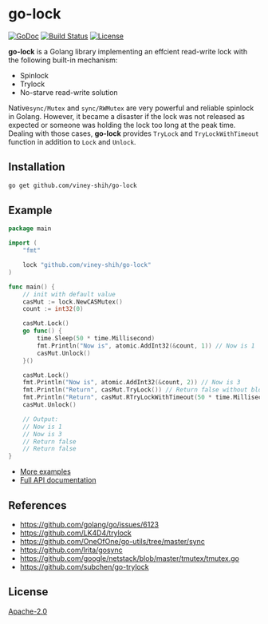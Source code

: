 # go-lock

[![GoDoc](https://godoc.org/github.com/viney-shih/go-lock?status.svg)](https://godoc.org/github.com/viney-shih/go-lock)
[![Build Status](https://travis-ci.com/viney-shih/go-lock.svg?branch=master)](https://travis-ci.com/github/viney-shih/go-lock)
[![License](http://img.shields.io/badge/License-Apache_2-red.svg?style=flat)](http://www.apache.org/licenses/LICENSE-2.0)

**go-lock** is a Golang library implementing an effcient read-write lock with the following built-in mechanism:
- Spinlock
- Trylock
- No-starve read-write solution

Native`sync/Mutex` and `sync/RWMutex` are very powerful and reliable spinlock in Golang. However, it became a disaster if the lock was not released as expected or someone was holding the lock too long at the peak time. Dealing with those cases, **go-lock** provides `TryLock` and `TryLockWithTimeout` function in addition to `Lock` and `Unlock`.

## Installation

```sh
go get github.com/viney-shih/go-lock
```

## Example
```go
package main

import (
    "fmt"

    lock "github.com/viney-shih/go-lock"
)

func main() {
    // init with default value
    casMut := lock.NewCASMutex()
    count := int32(0)

    casMut.Lock()
    go func() {
        time.Sleep(50 * time.Millisecond)
        fmt.Println("Now is", atomic.AddInt32(&count, 1)) // Now is 1
        casMut.Unlock()
    }()

    casMut.Lock()
    fmt.Println("Now is", atomic.AddInt32(&count, 2)) // Now is 3
    fmt.Println("Return", casMut.TryLock()) // Return false without blocking
    fmt.Println("Return", casMut.RTryLockWithTimeout(50 * time.Millisecond)) // Return false without blocking
    casMut.Unlock()

    // Output:
    // Now is 1
    // Now is 3
    // Return false
    // Return false
}
```

- [More examples](./cas_test.go)
- [Full API documentation](https://godoc.org/github.com/viney-shih/go-lock)

## References
- https://github.com/golang/go/issues/6123
- https://github.com/LK4D4/trylock
- https://github.com/OneOfOne/go-utils/tree/master/sync
- https://github.com/lrita/gosync
- https://github.com/google/netstack/blob/master/tmutex/tmutex.go
- https://github.com/subchen/go-trylock

## License
[Apache-2.0](https://opensource.org/licenses/Apache-2.0)
